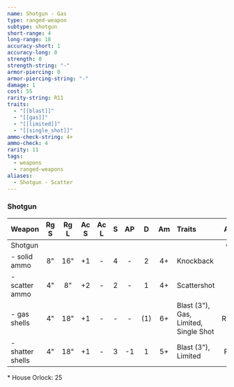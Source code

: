 ```yaml
---
name: Shotgun - Gas
type: ranged-weapon
subtype: shotgun
short-range: 4
long-range: 18
accuracy-short: 1
accuracy-long: 0
strength: 0
strength-string: "-"
armor-piercing: 0
armor-piercing-string: "-"
damage: 1
cost: 55
rarity-string: R11
traits:
  - "[[blast]]"
  - "[[gas]]"
  - "[[limited]]"
  - "[[single_shot]]"
ammo-check-string: 4+
ammo-check: 4
rarity: 11
tags:
  - weapons
  - ranged-weapons
aliases:
  - Shotgun - Scatter
---
```


### Shotgun

| Weapon           | Rg S | Rg L | Ac S | Ac L |  S  | AP  |  D  | Am  | Traits                                                                                                                                                                                                                                          | AL  | Cost |
| :--------------- | :--: | :--: | :--: | :--: | :-: | :-: | :-: | :-: | :---------------------------------------------------------------------------------------------------------------------------------------------------------------------------------------------------------------------------------------------- | :-: | :--: |
| Shotgun          |      |      |      |      |     |     |     |     |                                                                                                                                                                                                                                                 |  C  | 30\* |
| - solid ammo     |  8"  | 16"  |  +1  |  -   |  4  |  -  |  2  | 4+  | <Tooltip type="traits" content="knockback">Knockback</Tooltip>                                                                                                                                                                                  |  -  |  +0  |
| - scatter ammo   |  4"  |  8"  |  +2  |  -   |  2  |  -  |  1  | 4+  | <Tooltip type="traits" content="scattershot">Scattershot</Tooltip>                                                                                                                                                                              |  -  |  +0  |
| - gas shells     |  4"  | 18"  |  +1  |  -   |  -  |  -  | (1) | 6+  | <Tooltip type="traits" content="blast">Blast (3")</Tooltip>, <Tooltip type="traits" content="gas">Gas</Tooltip>, <Tooltip type="traits" content="limited">Limited</Tooltip>, <Tooltip type="traits" content="single-shot">Single Shot</Tooltip> | R11 | +25  |
| - shatter shells |  4"  | 18"  |  +1  |  -   |  3  | -1  |  1  | 5+  | <Tooltip type="traits" content="blast">Blast (3")</Tooltip>, <Tooltip type="traits" content="limited">Limited</Tooltip>                                                                                                                         | R9  | +15  |

\* House Orlock: 25